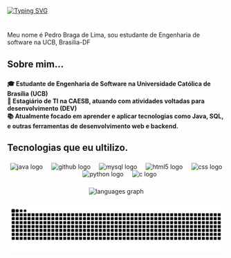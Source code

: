 <a href="https://git.io/typing-svg"><img src="https://readme-typing-svg.demolab.com?font=Fira+Code&duration=4600&pause=2500&color=FFC43D&width=435&lines=Hi+there%2C+This+is+Pedro_Braga+%F0%9F%91%8B" alt="Typing SVG" /></a>
<h1 align="left"></h1>

###

<p align="left">Meu nome é Pedro Braga de Lima, sou estudante de Engenharia de software na UCB, Brasilia-DF</p>

###

<h2 align="left">Sobre mim...</h2>

###
<h4>🎓 Estudante de Engenharia de Software na Universidade Católica de Brasília (UCB)<br>
💼 Estagiário de TI na CAESB, atuando com atividades voltadas para desenvolvimento (DEV)<br>
📚 Atualmente focado em aprender e aplicar tecnologias como Java, SQL, e outras ferramentas de desenvolvimento web e backend.
<h4/>


###

<h2 align="left">Tecnologias que eu ultilizo.</h2>

###

<div align="center">
  <img src="https://cdn.jsdelivr.net/gh/devicons/devicon/icons/java/java-original.svg" height="40" alt="java logo"  />
  <img width="12" />
  <img src="https://cdn.jsdelivr.net/gh/devicons/devicon/icons/github/github-original.svg" height="40" alt="github logo"  />
  <img width="12" />
  <img src="https://cdn.jsdelivr.net/gh/devicons/devicon/icons/mysql/mysql-original.svg" height="40" alt="mysql logo"  />
  <img width="12" />
  <img src="https://cdn.jsdelivr.net/gh/devicons/devicon/icons/html5/html5-original.svg" height="40" alt="html5 logo"  />
  <img width="12" />
  <img src="https://cdn.jsdelivr.net/gh/devicons/devicon/icons/css3/css3-original.svg" height="40" alt="css logo"  />
  <img width="12" />
  <img src="https://cdn.jsdelivr.net/gh/devicons/devicon/icons/python/python-original.svg" height="40" alt="python logo"  />
  <img width="12" />
  <img src="https://cdn.jsdelivr.net/gh/devicons/devicon/icons/c/c-original.svg" height="40" alt="c logo"  />
</div>

###

<div align="center">
  <img src="https://github-readme-stats.vercel.app/api/top-langs?username=blima-p&locale=en&hide_title=true&layout=compact&card_width=320&langs_count=12&theme=dark&hide_border=false&order=2" height="170" alt="languages graph" /> <br>
</div>

###

 <img src="https://raw.githubusercontent.com/Blima-p/Blima-P/output/snake.svg" alt="Snake animation" />

###
